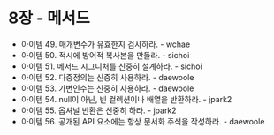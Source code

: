 # 8장 - 메서드

- 아이템 49. 매개변수가 유효한지 검사하라. - wchae
- 아이템 50. 적시에 방어적 복사본을 만들라. - sichoi
- 아이템 51. 메서드 시그니처를 신중히 설계하라. - sichoi
- 아이템 52. 다중정의는 신중히 사용하라. - daewoole
- 아이템 53. 가변인수는 신중히 사용하라. - daewoole
- 아이템 54. null이 아닌, 빈 컬렉션이나 배열을 반환하라. - jpark2
- 아이템 55. 옵셔널 반환은 신중히 하라. - jpark2
- 아이템 56. 공개된 API 요소에는 항상 문서화 주석을 작성하라. - daewoole
